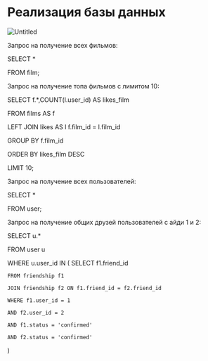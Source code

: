 # Реализация базы данных

![Untitled](https://github.com/user-attachments/assets/c2391d77-842f-4897-b035-2af42220021b)

Запрос на получение всех фильмов:

SELECT *

FROM film;

Запрос на получение топа фильмов с лимитом 10:

SELECT f.*,COUNT(l.user_id) AS likes_film

FROM films AS f 

LEFT JOIN likes AS l f.film_id = l.film_id

GROUP BY f.film_id

ORDER BY likes_film DESC

LIMIT 10;

Запрос на получение всех пользователей:

SELECT *

FROM user;

Запрос на получение общих друзей пользователей с айди 1 и 2:

SELECT u.*

FROM user u

WHERE u.user_id IN (
    SELECT f1.friend_id
    
    FROM friendship f1
    
    JOIN friendship f2 ON f1.friend_id = f2.friend_id
    
    WHERE f1.user_id = 1
    
    AND f2.user_id = 2
    
    AND f1.status = 'confirmed'
    
    AND f2.status = 'confirmed'
)

